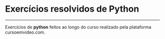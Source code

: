 # Exercícios resolvidos de Python
***
 Exercícios de __python__ feitos ao longo do curso realizado pela plataforma cursoemvideo.com.
